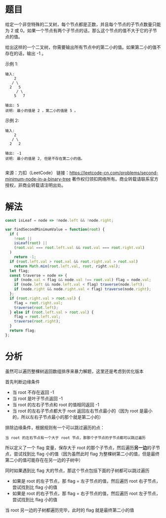 
# 题目

给定一个非空特殊的二叉树，每个节点都是正数，并且每个节点的子节点数量只能为 2 或 0。如果一个节点有两个子节点的话，那么这个节点的值不大于它的子节点的值。 

给出这样的一个二叉树，你需要输出所有节点中的第二小的值。如果第二小的值不存在的话，输出 -1 。

示例 1:

```
输入: 
    2
   / \
  2   5
     / \
    5   7

输出: 5
说明: 最小的值是 2 ，第二小的值是 5 。
```

示例 2:

```
输入: 
    2
   / \
  2   2

输出: -1
说明: 最小的值是 2, 但是不存在第二小的值。


```

来源：力扣（LeetCode）
链接：https://leetcode-cn.com/problems/second-minimum-node-in-a-binary-tree
著作权归领扣网络所有。商业转载请联系官方授权，非商业转载请注明出处。

# 解法

```javascript
const isLeaf = node => !node.left && !node.right;

var findSecondMinimumValue = function(root) {
  if (
    !root ||
    isLeaf(root) ||
    (root.val === root.left.val && root.val === root.right.val)
  )
    return -1;
  if (root.left.val > root.val && root.right.val > root.val)
    return Math.min(root.left.val, root, right.val);
  let flag;
  const traverse = node => {
    if (node.val < flag && node.val !== root.val) flag = node.val;
    if (node.left && node.left.val < flag) traverse(node.left);
    if (node.right && node.right.val < flag) traverse(node.right);
  };
  if (root.right.val > root.val) {
    flag = root.right.val;
    traverse(root.left);
  } else if (root.left.val > root.val) {
    flag = root.left.val;
    traverse(root.right);
  }
  return flag;
};  
```

# 分析

 虽然可以遍历整棵树返回数组排序来暴力解题，这里还是考虑到优化版本

首先判断边缘条件

* 当 root 不存在返回 -1
* 当 root 是叶子节点返回 -1
* 当 root 的左右子节点和 root 的值相同返回 -1
* 当 root 的左右子节点都大于 root 返回左右节点最小的（因为 root 是最小的，所以左右子节点最小的那个就是第二小的）

排除边缘条件，根据规则有一个可以跳过遍历的点：

`当 root 的左右节点有一个大于 root 节点，那那个子节点的子节点都可以跳过遍历`

所以定义了一个 flag 变量，保存大于 root 的那个子节点，然后遍历**另一边**的子节点，尝试找到比 flag 小的值（因为虽然此时 flag 为整棵树第二小的值，但是最终第二小的值可能存在在另一边的子树中）

同时如果遇到比 flag 大的节点，那这个节点包括下面的子树都可以跳过遍历

* 如果是 root 的左子节点，那 flag = 左子节点的值，然后遍历 root 右子节点，尝试找到比 flag 小的值
* 如果是 root 的右子节点，那 flag = 右子节点的值，然后遍历 root 左子节点，尝试找到比 flag 小的值

当 root 另一边的子树都遍历完毕，此时的 flag 就是最终第二小的值

